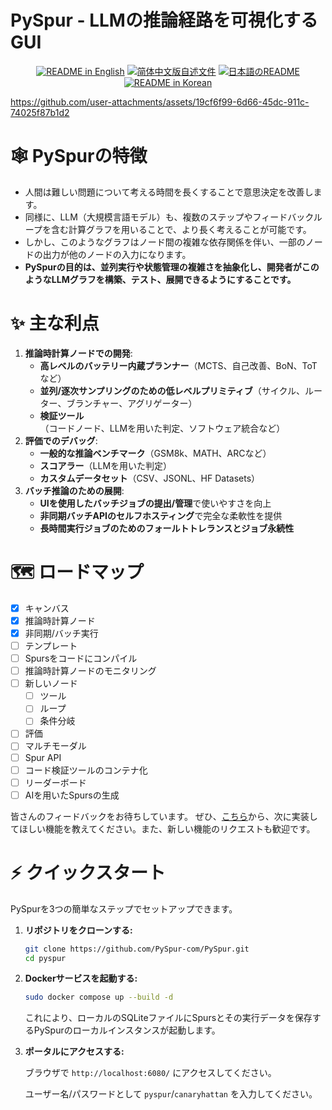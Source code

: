 # PySpur - LLMの推論経路を可視化するGUI

<p align="center">
  <a href="./README.md"><img alt="README in English" src="https://img.shields.io/badge/English-blue"></a>
  <a href="./README_CN.md"><img alt="简体中文版自述文件" src="https://img.shields.io/badge/简体中文-blue"></a>
  <a href="./README_JA.md"><img alt="日本語のREADME" src="https://img.shields.io/badge/日本語-blue"></a>
  <a href="./README_KR.md"><img alt="README in Korean" src="https://img.shields.io/badge/한국어-blue"></a>
</p>


https://github.com/user-attachments/assets/19cf6f99-6d66-45dc-911c-74025f87b1d2

# 🕸️ PySpurの特徴

* 人間は難しい問題について考える時間を長くすることで意思決定を改善します。
* 同様に、LLM（大規模言語モデル）も、複数のステップやフィードバックループを含む計算グラフを用いることで、より長く考えることが可能です。
* しかし、このようなグラフはノード間の複雑な依存関係を伴い、一部のノードの出力が他のノードの入力になります。
* **PySpurの目的は、並列実行や状態管理の複雑さを抽象化し、開発者がこのようなLLMグラフを構築、テスト、展開できるようにすることです。**

# ✨ 主な利点

1. **推論時計算ノードでの開発**:
    * **高レベルのバッテリー内蔵プランナー**（MCTS、自己改善、BoN、ToTなど）
    * **並列/逐次サンプリングのための低レベルプリミティブ**（サイクル、ルーター、ブランチャー、アグリゲーター）
    * **検証ツール**（コードノード、LLMを用いた判定、ソフトウェア統合など）
2. **評価でのデバッグ**:
    * **一般的な推論ベンチマーク**（GSM8k、MATH、ARCなど）
    * **スコアラー**（LLMを用いた判定）
    * **カスタムデータセット**（CSV、JSONL、HF Datasets）
3. **バッチ推論のための展開**:
    * **UIを使用したバッチジョブの提出/管理**で使いやすさを向上
    * **非同期バッチAPIのセルフホスティング**で完全な柔軟性を提供
    * **長時間実行ジョブのためのフォールトトレランスとジョブ永続性**

# 🗺️ ロードマップ

- [X] キャンバス
- [X] 推論時計算ノード
- [X] 非同期/バッチ実行
- [ ] テンプレート
- [ ] Spursをコードにコンパイル
- [ ] 推論時計算ノードのモニタリング
- [ ] 新しいノード
    - [ ] ツール
    - [ ] ループ
    - [ ] 条件分岐
- [ ] 評価
- [ ] マルチモーダル
- [ ] Spur API
- [ ] コード検証ツールのコンテナ化
- [ ] リーダーボード
- [ ] AIを用いたSpursの生成

皆さんのフィードバックをお待ちしています。
ぜひ、[こちら](mailto:founders@pyspur.dev?subject=Feature%20Request&body=I%20want%20this%20feature%3Ai)から、次に実装してほしい機能を教えてください。また、新しい機能のリクエストも歓迎です。

# ⚡ クイックスタート

PySpurを3つの簡単なステップでセットアップできます。

1. **リポジトリをクローンする:**
    ```sh
    git clone https://github.com/PySpur-com/PySpur.git
    cd pyspur
    ```

2. **Dockerサービスを起動する:**

    ```sh
    sudo docker compose up --build -d
    ```

    これにより、ローカルのSQLiteファイルにSpursとその実行データを保存するPySpurのローカルインスタンスが起動します。

3. **ポータルにアクセスする:**

    ブラウザで `http://localhost:6080/` にアクセスしてください。

    ユーザー名/パスワードとして `pyspur`/`canaryhattan` を入力してください。
